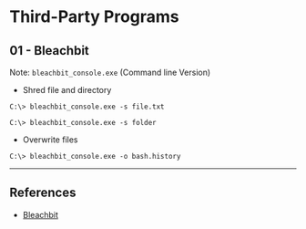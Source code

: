 # Third-Party Programs

## 01 - Bleachbit

Note: `bleachbit_console.exe` (Command line Version)

- Shred file and directory

`C:\> bleachbit_console.exe -s file.txt`

`C:\> bleachbit_console.exe -s folder`

- Overwrite files

`C:\> bleachbit_console.exe -o bash.history`

---
## References

- [Bleachbit](https://docs.bleachbit.org/doc/command-line-interface.html)